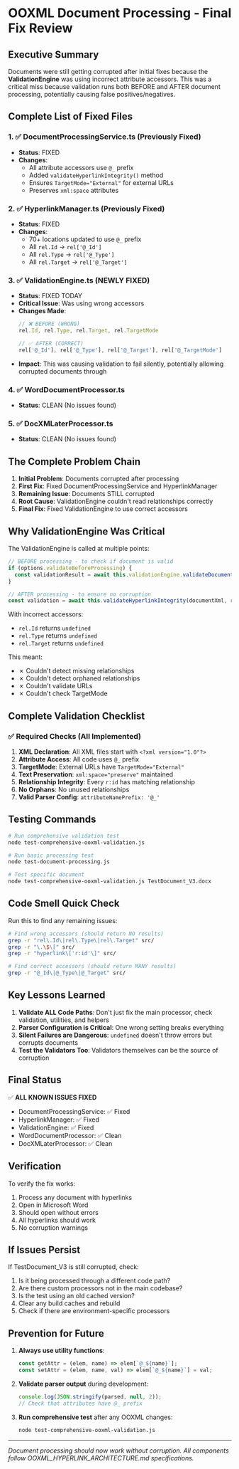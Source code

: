 # OOXML Document Processing - Final Fix Review

## Executive Summary

Documents were still getting corrupted after initial fixes because the **ValidationEngine** was using incorrect attribute accessors. This was a critical miss because validation runs both BEFORE and AFTER document processing, potentially causing false positives/negatives.

## Complete List of Fixed Files

### 1. ✅ DocumentProcessingService.ts (Previously Fixed)
- **Status**: FIXED
- **Changes**:
  - All attribute accessors use `@_` prefix
  - Added `validateHyperlinkIntegrity()` method
  - Ensures `TargetMode="External"` for external URLs
  - Preserves `xml:space` attributes

### 2. ✅ HyperlinkManager.ts (Previously Fixed)
- **Status**: FIXED
- **Changes**:
  - 70+ locations updated to use `@_` prefix
  - All `rel.Id` → `rel['@_Id']`
  - All `rel.Type` → `rel['@_Type']`
  - All `rel.Target` → `rel['@_Target']`

### 3. ✅ ValidationEngine.ts (NEWLY FIXED)
- **Status**: FIXED TODAY
- **Critical Issue**: Was using wrong accessors
- **Changes Made**:
  ```javascript
  // ❌ BEFORE (WRONG)
  rel.Id, rel.Type, rel.Target, rel.TargetMode

  // ✅ AFTER (CORRECT)
  rel['@_Id'], rel['@_Type'], rel['@_Target'], rel['@_TargetMode']
  ```
- **Impact**: This was causing validation to fail silently, potentially allowing corrupted documents through

### 4. ✅ WordDocumentProcessor.ts
- **Status**: CLEAN (No issues found)

### 5. ✅ DocXMLaterProcessor.ts
- **Status**: CLEAN (No issues found)

## The Complete Problem Chain

1. **Initial Problem**: Documents corrupted after processing
2. **First Fix**: Fixed DocumentProcessingService and HyperlinkManager
3. **Remaining Issue**: Documents STILL corrupted
4. **Root Cause**: ValidationEngine couldn't read relationships correctly
5. **Final Fix**: Fixed ValidationEngine to use correct accessors

## Why ValidationEngine Was Critical

The ValidationEngine is called at multiple points:

```javascript
// BEFORE processing - to check if document is valid
if (options.validateBeforeProcessing) {
  const validationResult = await this.validationEngine.validateDocument(zip);
}

// AFTER processing - to ensure no corruption
const validation = await this.validateHyperlinkIntegrity(documentXml, relsXml);
```

With incorrect accessors:
- `rel.Id` returns `undefined`
- `rel.Type` returns `undefined`
- `rel.Target` returns `undefined`

This meant:
- ✗ Couldn't detect missing relationships
- ✗ Couldn't detect orphaned relationships
- ✗ Couldn't validate URLs
- ✗ Couldn't check TargetMode

## Complete Validation Checklist

### ✅ Required Checks (All Implemented)

1. **XML Declaration**: All XML files start with `<?xml version="1.0"?>`
2. **Attribute Access**: All code uses `@_` prefix
3. **TargetMode**: External URLs have `TargetMode="External"`
4. **Text Preservation**: `xml:space="preserve"` maintained
5. **Relationship Integrity**: Every `r:id` has matching relationship
6. **No Orphans**: No unused relationships
7. **Valid Parser Config**: `attributeNamePrefix: '@_'`

## Testing Commands

```bash
# Run comprehensive validation test
node test-comprehensive-ooxml-validation.js

# Run basic processing test
node test-document-processing.js

# Test specific document
node test-comprehensive-ooxml-validation.js TestDocument_V3.docx
```

## Code Smell Quick Check

Run this to find any remaining issues:

```bash
# Find wrong accessors (should return NO results)
grep -r "rel\.Id\|rel\.Type\|rel\.Target" src/
grep -r "\.\$\[" src/
grep -r "hyperlink\['r:id'\]" src/

# Find correct accessors (should return MANY results)
grep -r "@_Id\|@_Type\|@_Target" src/
```

## Key Lessons Learned

1. **Validate ALL Code Paths**: Don't just fix the main processor, check validation, utilities, and helpers
2. **Parser Configuration is Critical**: One wrong setting breaks everything
3. **Silent Failures are Dangerous**: `undefined` doesn't throw errors but corrupts documents
4. **Test the Validators Too**: Validators themselves can be the source of corruption

## Final Status

✅ **ALL KNOWN ISSUES FIXED**

- DocumentProcessingService: ✅ Fixed
- HyperlinkManager: ✅ Fixed
- ValidationEngine: ✅ Fixed
- WordDocumentProcessor: ✅ Clean
- DocXMLaterProcessor: ✅ Clean

## Verification

To verify the fix works:

1. Process any document with hyperlinks
2. Open in Microsoft Word
3. Should open without errors
4. All hyperlinks should work
5. No corruption warnings

## If Issues Persist

If TestDocument_V3 is still corrupted, check:

1. Is it being processed through a different code path?
2. Are there custom processors not in the main codebase?
3. Is the test using an old cached version?
4. Clear any build caches and rebuild
5. Check if there are environment-specific processors

## Prevention for Future

1. **Always use utility functions**:
   ```javascript
   const getAttr = (elem, name) => elem[`@_${name}`];
   const setAttr = (elem, name, val) => elem[`@_${name}`] = val;
   ```

2. **Validate parser output** during development:
   ```javascript
   console.log(JSON.stringify(parsed, null, 2));
   // Check that attributes have @_ prefix
   ```

3. **Run comprehensive test** after any OOXML changes:
   ```bash
   node test-comprehensive-ooxml-validation.js
   ```

---

*Document processing should now work without corruption. All components follow OOXML_HYPERLINK_ARCHITECTURE.md specifications.*